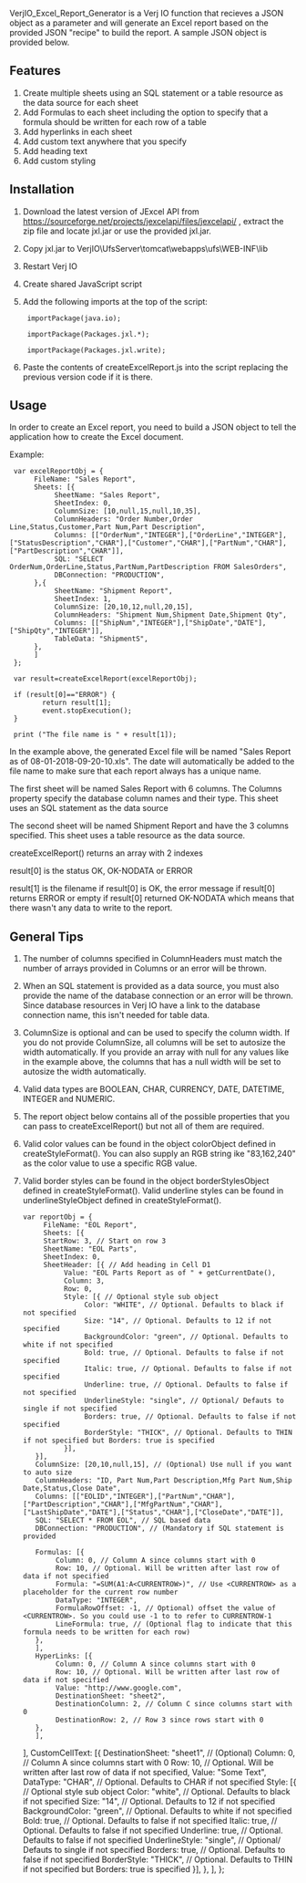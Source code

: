 VerjIO_Excel_Report_Generator is a Verj IO function that recieves a JSON object as a parameter and will generate an Excel report based on the provided JSON "recipe" to build the report. A sample JSON object is provided below. 

Features
--------
1. Create multiple sheets using an SQL statement or a table resource as the data source for each sheet
2. Add Formulas to each sheet including the option to specify that a formula should be written for each row of a table
3. Add hyperlinks in each sheet
4. Add custom text anywhere that you specify
5. Add heading text
6. Add custom styling

Installation
------------
1. Download the latest version of JExcel API from https://sourceforge.net/projects/jexcelapi/files/jexcelapi/ , extract the zip file and locate jxl.jar or use the provided jxl.jar.
2. Copy jxl.jar to VerjIO\UfsServer\tomcat\webapps\ufs\WEB-INF\lib
3. Restart Verj IO
4. Create shared JavaScript script
5. Add the following imports at the top of the script:

        importPackage(java.io);
	
        importPackage(Packages.jxl.*);
	
        importPackage(Packages.jxl.write);
	
6. Paste the contents of createExcelReport.js into the script replacing the previous version code if it is there.

Usage
-----
In order to create an Excel report, you need to build a JSON object to tell the application how to create the Excel document.

Example:

     var excelReportObj = {
          FileName: "Sales Report",
          Sheets: [{ 
               SheetName: "Sales Report", 
               SheetIndex: 0,
               ColumnSize: [10,null,15,null,10,35], 
               ColumnHeaders: "Order Number,Order Line,Status,Customer,Part Num,Part Description",
               Columns: [["OrderNum","INTEGER"],["OrderLine","INTEGER"],["StatusDescription","CHAR"],["Customer","CHAR"],["PartNum","CHAR"],["PartDescription","CHAR"]],
               SQL: "SELECT OrderNum,OrderLine,Status,PartNum,PartDescription FROM SalesOrders",
               DBConnection: "PRODUCTION",
          },{ 
               SheetName: "Shipment Report", 
               SheetIndex: 1,
               ColumnSize: [20,10,12,null,20,15], 
               ColumnHeaders: "Shipment Num,Shipment Date,Shipment Qty",
               Columns: [["ShipNum","INTEGER"],["ShipDate","DATE"],["ShipQty","INTEGER"]],
               TableData: "ShipmentS",
          },
          ]
     };
     
     var result=createExcelReport(excelReportObj);

     if (result[0]=="ERROR") {
	        return result[1];
	        event.stopExecution();
     }
     
     print ("The file name is " + result[1]);

In the example above, the generated Excel file will be named "Sales Report as of 08-01-2018-09-20-10.xls". The date will automatically be added to the file name to make sure that each report always has a unique name.

The first sheet will be named Sales Report with 6 columns. The Columns property specify the database column names and their type. This sheet uses an SQL statement as the data source

The second sheet will be named Shipment Report and have the 3 columns specified. This sheet uses a table resource as the data source.

createExcelReport() returns an array with 2 indexes

result[0] is the status OK, OK-NODATA or ERROR

result[1] is the filename if result[0] is OK, the error message if result[0] returns ERROR or empty if result[0] returned OK-NODATA which means that there wasn't any data to write to the report.

General Tips
------------

1. The number of columns specified in ColumnHeaders must match the number of arrays provided in Columns or an error will be thrown.

2. When an SQL statement is provided as a data source, you must also provide the name of the database connection or an error will be thrown. Since database resources in Verj IO have a link to the database connection name, this isn't needed for table data.

3. ColumnSize is optional and can be used to specify the column width. If you do not provide ColumnSize, all columns will be set to autosize the width automatically. If you provide an array with null for any values like in the example above, the columns that has a null width will be set to autosize the width automatically.

4. Valid data types are BOOLEAN, CHAR, CURRENCY, DATE, DATETIME, INTEGER and NUMERIC.

5. The report object below contains all of the possible properties that you can pass to createExcelReport()
but not all of them are required.

6. Valid color values can be found in the object colorObject defined in createStyleFormat(). You can also supply an RGB string ike "83,162,240" as the color value to use a specific RGB value.

7. Valid border styles can be found in the object borderStylesObject defined in createStyleFormat(). Valid underline styles can be found in underlineStyleObject defined in createStyleFormat().

       var reportObj = {
            FileName: "EOL Report",
            Sheets: [{ 
            StartRow: 3, // Start on row 3
            SheetName: "EOL Parts",
            SheetIndex: 0,
            SheetHeader: [{ // Add heading in Cell D1
                 Value: "EOL Parts Report as of " + getCurrentDate(),
                 Column: 3,
                 Row: 0,
                 Style: [{ // Optional style sub object
                      Color: "WHITE", // Optional. Defaults to black if not specified
                      Size: "14", // Optional. Defaults to 12 if not specified
                      BackgroundColor: "green", // Optional. Defaults to white if not specified
                      Bold: true, // Optional. Defaults to false if not specified
                      Italic: true, // Optional. Defaults to false if not specified
                      Underline: true, // Optional. Defaults to false if not specified
                      UnderlineStyle: "single", // Optional/ Defauts to single if not specified
                      Borders: true, // Optional. Defaults to false if not specified
                      BorderStyle: "THICK", // Optional. Defaults to THIN if not specified but Borders: true is specified
                 }],
          }], 
          ColumnSize: [20,10,null,15], // (Optional) Use null if you want to auto size         
          ColumnHeaders: "ID, Part Num,Part Description,Mfg Part Num,Ship Date,Status,Close Date",
          Columns: [["EOLID","INTEGER"],["PartNum","CHAR"],["PartDescription","CHAR"],["MfgPartNum","CHAR"],["LastShipDate","DATE"],["Status","CHAR"],["CloseDate","DATE"]],
          SQL: "SELECT * FROM EOL", // SQL based data
          DBConnection: "PRODUCTION", // (Mandatory if SQL statement is provided
          
          Formulas: [{
               Column: 0, // Column A since columns start with 0
               Row: 10, // Optional. Will be written after last row of data if not specified               
               Formula: "=SUM(A1:A<CURRENTROW>)", // Use <CURRENTROW> as a placeholder for the current row number
               DataType: "INTEGER",
               FormulaRowOffset: -1, // Optional) offset the value of <CURRENTROW>. So you could use -1 to to refer to CURRENTROW-1
               LineFormula: true, // (Optional flag to indicate that this formula needs to be written for each row)
          },
          ],
          HyperLinks: [{
               Column: 0, // Column A since columns start with 0
               Row: 10, // Optional. Will be written after last row of data if not specified               
               Value: "http://www.google.com",
               DestinationSheet: "sheet2",
               DestinationColumn: 2, // Column C since columns start with 0
               DestinationRow: 2, // Row 3 since rows start with 0
          },
          ],
     ],
     CustomCellText: [{
          DestinationSheet: "sheet1", // (Optional)
          Column: 0, // Column A since columns start with 0
          Row: 10, // Optional. Will be written after last row of data if not specified,
          Value: "Some Text",
          DataType: "CHAR", // Optional. Defaults to CHAR if not specified
          Style: [{ // Optional style sub object
               Color: "white", // Optional. Defaults to black if not specified
               Size: "14", // Optional. Defaults to 12 if not specified
               BackgroundColor: "green", // Optional. Defaults to white if not specified
               Bold: true, // Optional. Defaults to false if not specified
               Italic: true, // Optional. Defaults to false if not specified
               Underline: true, // Optional. Defaults to false if not specified
               UnderlineStyle: "single", // Optional/ Defauts to single if not specified
               Borders: true, // Optional. Defaults to false if not specified
               BorderStyle: "THICK", // Optional. Defaults to THIN if not specified but Borders: true is specified
          }],
          },
          ],
};
